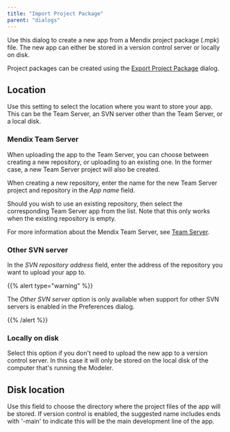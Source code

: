 ```yaml
---
title: "Import Project Package"
parent: "dialogs"
---
```

Use this dialog to create a new app from a Mendix project package (.mpk) file. The new app can either be stored in a version control server or locally on disk.

Project packages can be created using the [Export Project Package](export-project-package-dialog) dialog.

## Location

Use this setting to select the location where you want to store your app. This can be the Team Server, an SVN server other than the Team Server, or a local disk.

### Mendix Team Server

When uploading the app to the Team Server, you can choose between creating a new repository, or uploading to an existing one. In the former case, a new Team Server project will also be created.

When creating a new repository, enter the name for the new Team Server project and repository in the *App name* field.

Should you wish to use an existing repository, then select the corresponding Team Server app from the list. Note that this only works when the existing repository is empty.

For more information about the Mendix Team Server, see [Team Server](team-server).

### Other SVN server

In the *SVN repository address* field, enter the address of the repository you want to upload your app to.

{{% alert type="warning" %}}

The *Other SVN server* option is only available when support for other SVN servers is enabled in the Preferences dialog.

{{% /alert %}}

### Locally on disk

Select this option if you don't need to upload the new app to a version control server. In this case it will only be stored on the local disk of the computer that's running the Modeler.

## Disk location

Use this field to choose the directory where the project files of the app will be stored. If version control is enabled, the suggested name includes ends with '-main' to indicate this will be the main development line of the app.
